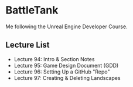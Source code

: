 # BattleTank
Me following the Unreal Engine Developer Course.

## Lecture List
* Lecture 94: Intro & Section Notes
* Lecture 95: Game Design Document (GDD)
* Lecture 96: Setting Up a GitHub "Repo"
* Lecture 97: Creating & Deleting Landscapes
